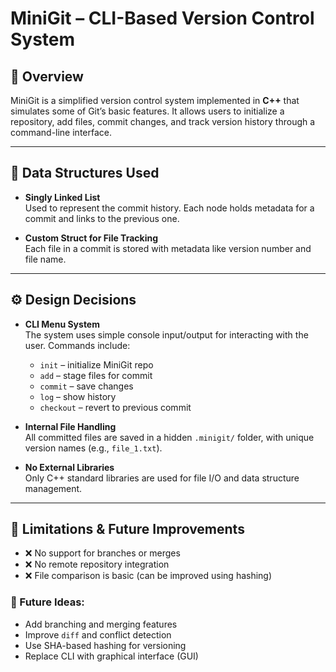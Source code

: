 # MiniGit – CLI-Based Version Control System

## 📌 Overview
MiniGit is a simplified version control system implemented in **C++** that simulates some of Git’s basic features. It allows users to initialize a repository, add files, commit changes, and track version history through a command-line interface.

---

## 🧱 Data Structures Used

- **Singly Linked List**  
  Used to represent the commit history. Each node holds metadata for a commit and links to the previous one.

- **Custom Struct for File Tracking**  
  Each file in a commit is stored with metadata like version number and file name.

---

## ⚙️ Design Decisions

- **CLI Menu System**  
  The system uses simple console input/output for interacting with the user. Commands include:
  - `init` – initialize MiniGit repo
  - `add` – stage files for commit
  - `commit` – save changes
  - `log` – show history
  - `checkout` – revert to previous commit

- **Internal File Handling**  
  All committed files are saved in a hidden `.minigit/` folder, with unique version names (e.g., `file_1.txt`).

- **No External Libraries**  
  Only C++ standard libraries are used for file I/O and data structure management.

---

## 🚫 Limitations & Future Improvements

- ❌ No support for branches or merges  
- ❌ No remote repository integration  
- ❌ File comparison is basic (can be improved using hashing)

### 🔮 Future Ideas:
- Add branching and merging features  
- Improve `diff` and conflict detection  
- Use SHA-based hashing for versioning  
- Replace CLI with graphical interface (GUI)
